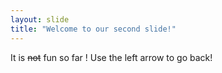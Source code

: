 ```yaml
---
layout: slide
title: "Welcome to our second slide!"
---
```

It is ~~not~~ fun so far !
Use the left arrow to go back!
